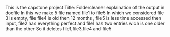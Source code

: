 This is the capstone project 
Title: Foldercleaner
explaination of the output in docfile
In this we make 5 file named file1 to file5 
In which we considered file 3 is empty,
file file4 is old then 12 months ,
file5 is less time accessed then input,
file2 has everything perfect
and file1 has two entries wich is one older than the other 
So it deletes file1,file3,file4 and file5
